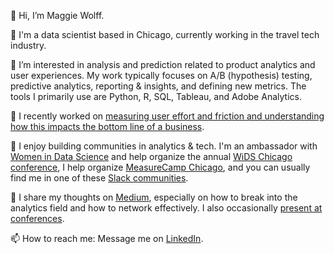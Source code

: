 👋 Hi, I’m Maggie Wolff. 

💼 I'm a data scientist based in Chicago, currently working in the travel tech industry. 

👀 I’m interested in analysis and prediction related to product analytics and user experiences. My work typically focuses on A/B (hypothesis) testing, predictive analytics, reporting & insights, and defining new metrics. The tools I primarily use are Python, R, SQL, Tableau, and Adobe Analytics.  

🌱 I recently worked on [measuring user effort and friction and understanding how this impacts the bottom line of a business](https://github.com/maggiewolff/user-effort-index/blob/main/IDEAL%20-%20Maggie%20Wolff%20-%20User%20Effort.pdf).

💞️ I enjoy building communities in analytics & tech. I'm an ambassador with [Women in Data Science](https://www.widsconference.org/) and help organize the annual [WiDS Chicago conference](https://widschicago.org/), I help organize [MeasureCamp Chicago](https://chicago.measurecamp.org/), and you can usually find me in one of these [Slack communities](https://data-storyteller.medium.com/list-of-data-analytics-online-communities-70831894aef7). 

📝 I share my thoughts on [Medium](https://data-storyteller.medium.com/), especially on how to break into the analytics field and how to network effectively. I also occasionally [present at conferences](https://maggiewolff.github.io/talks/). 

📫 How to reach me: Message me on [LinkedIn](https://www.linkedin.com/in/magwolff/).  

<!---
maggiewolff/maggiewolff is a ✨ special ✨ repository because its `README.md` (this file) appears on your GitHub profile.
You can click the Preview link to take a look at your changes.
--->
